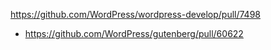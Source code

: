 https://github.com/WordPress/wordpress-develop/pull/7498

* https://github.com/WordPress/gutenberg/pull/60622